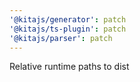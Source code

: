 ```yaml
---
'@kitajs/generator': patch
'@kitajs/ts-plugin': patch
'@kitajs/parser': patch
---
```


Relative runtime paths to dist
